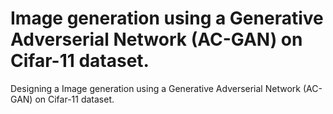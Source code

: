 # Image generation using a Generative Adverserial Network (AC-GAN) on Cifar-11 dataset.

Designing a Image generation using a Generative Adverserial Network (AC-GAN) on Cifar-11 dataset.